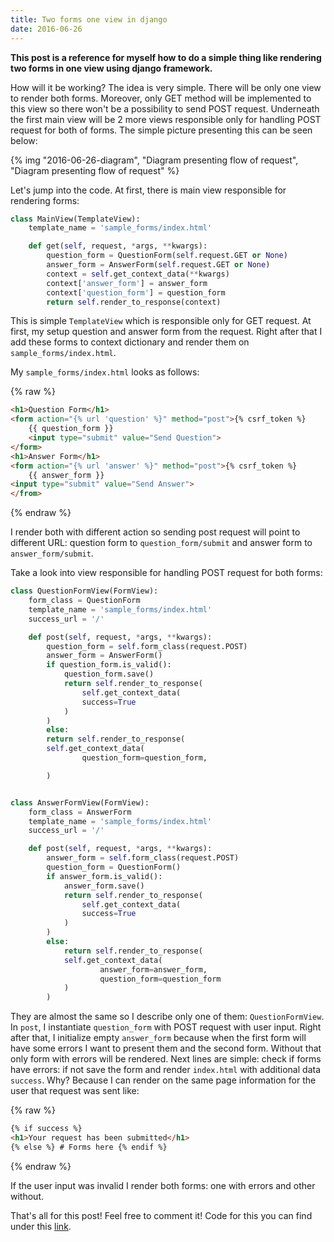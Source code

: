 ```yaml
---
title: Two forms one view in django
date: 2016-06-26
---
```


**This post is a reference for myself how to do a simple thing like
rendering two forms in one view using django framework.**

How will it be working? The idea is very simple. There will be only one
view to render both forms. Moreover, only GET method will be implemented
to this view so there won't be a possibility to send POST request.
Underneath the first main view will be 2 more views responsible only for
handling POST request for both of forms. The simple picture presenting
this can be seen below:

{% img "2016-06-26-diagram", "Diagram presenting flow of request", "Diagram presenting flow of request" %}

Let's jump into the code. At first, there is main view responsible for
rendering forms:

```python
class MainView(TemplateView):
    template_name = 'sample_forms/index.html'

    def get(self, request, *args, **kwargs):
        question_form = QuestionForm(self.request.GET or None)
        answer_form = AnswerForm(self.request.GET or None)
        context = self.get_context_data(**kwargs)
        context['answer_form'] = answer_form
        context['question_form'] = question_form
        return self.render_to_response(context)
```

This is simple `TemplateView` which is responsible only for GET request.
At first, my setup question and answer form from the request. Right
after that I add these forms to context dictionary and render them on
`sample_forms/index.html`.

My `sample_forms/index.html` looks as follows:

{% raw %}

```html
<h1>Question Form</h1>
<form action="{% url 'question' %}" method="post">{% csrf_token %}
    {{ question_form }}
    <input type="submit" value="Send Question">
</form>
<h1>Answer Form</h1>
<form action="{% url 'answer' %}" method="post">{% csrf_token %}
    {{ answer_form }}
<input type="submit" value="Send Answer">
</from>
```

{% endraw %}

I render both with different action so sending post request will point
to different URL: question form to `question_form/submit` and answer
form to `answer_form/submit`.

Take a look into view responsible for handling POST request for both
forms:

```python
class QuestionFormView(FormView):
    form_class = QuestionForm
    template_name = 'sample_forms/index.html'
    success_url = '/'

    def post(self, request, *args, **kwargs):
        question_form = self.form_class(request.POST)
        answer_form = AnswerForm()
        if question_form.is_valid():
            question_form.save()
            return self.render_to_response(
                self.get_context_data(
                success=True
            )
        )
        else:
        return self.render_to_response(
        self.get_context_data(
                question_form=question_form,

        )


class AnswerFormView(FormView):
    form_class = AnswerForm
    template_name = 'sample_forms/index.html'
    success_url = '/'

    def post(self, request, *args, **kwargs):
        answer_form = self.form_class(request.POST)
        question_form = QuestionForm()
        if answer_form.is_valid():
            answer_form.save()
            return self.render_to_response(
                self.get_context_data(
                success=True
            )
        )
        else:
            return self.render_to_response(
            self.get_context_data(
                    answer_form=answer_form,
                    question_form=question_form
            )
        )
```

They are almost the same so I describe only one of them:
`QuestionFormView`. In `post`, I instantiate `question_form` with POST
request with user input. Right after that, I initialize empty
`answer_form` because when the first form will have some errors I want
to present them and the second form. Without that only form with errors
will be rendered. Next lines are simple: check if forms have errors: if
not save the form and render `index.html` with additional data
`success`. Why? Because I can render on the same page information for
the user that request was sent like:

{% raw %}

```html
{% if success %}
<h1>Your request has been submitted</h1>
{% else %} # Forms here {% endif %}
```

{% endraw %}

If the user input was invalid I render both forms: one with errors and
other without.

That's all for this post! Feel free to comment it! Code for this you can
find under this
[link](https://github.com/krzysztofzuraw/personal-blog-projects).
